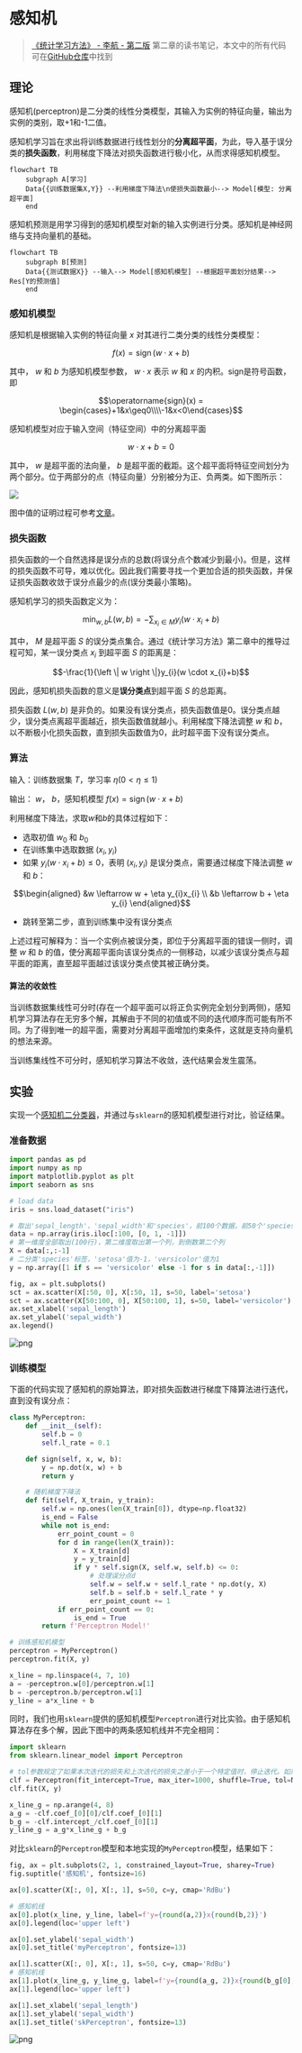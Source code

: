 # 感知机

> [《统计学习方法》 - 李航 - 第二版](https://1drv.ms/b/s!AkcJSyT7tq80f24rxQaaH3HMUWE?e=5vJQNK) 第二章的读书笔记，本文中的所有代码可在[GitHub仓库](https://github.com/LittleBee1024/learning_book/tree/main/docs/booknotes/ml/perceptron/code)中找到

## 理论

感知机(perceptron)是二分类的线性分类模型，其输入为实例的特征向量，输出为实例的类别，取+1和-1二值。

感知机学习旨在求出将训练数据进行线性划分的**分离超平面**，为此，导入基于误分类的**损失函数**，利用梯度下降法对损失函数进行极小化，从而求得感知机模型。

```mermaid
flowchart TB
    subgraph A[学习]
    Data{{训练数据集X,Y}} --利用梯度下降法\n使损失函数最小--> Model[模型: 分离超平面]
    end
```

感知机预测是用学习得到的感知机模型对新的输入实例进行分类。感知机是神经网络与支持向量机的基础。

```mermaid
flowchart TB
    subgraph B[预测]
    Data{{测试数据X}} --输入--> Model[感知机模型] --根据超平面划分结果--> Res[Y的预测值]
    end
```

### 感知机模型

感知机是根据输入实例的特征向量 $x$ 对其进行二类分类的线性分类模型：

$$
f(x)=\operatorname{sign}(w \cdot x+b)
$$

其中， $w$ 和 $b$ 为感知机模型参数， $w \cdot x$ 表示 $w$ 和 $x$ 的内积。sign是符号函数，即

$$\operatorname{sign}(x) = \begin{cases}+1&x\geq0\\\\-1&x<0\end{cases}$$

感知机模型对应于输入空间（特征空间）中的分离超平面

$$w \cdot x+b=0$$

其中， $w$ 是超平面的法向量， $b$ 是超平面的截距。这个超平面将特征空间划分为两个部分。位于两部分的点（特征向量）分别被分为正、负两类。如下图所示：

![](./images/perceptron.png)

图中值的证明过程可参考[文章](https://www.jianshu.com/p/c7eddb3ff248)。

### 损失函数

损失函数的一个自然选择是误分点的总数(将误分点个数减少到最小)。但是，这样的损失函数不可导，难以优化。因此我们需要寻找一个更加合适的损失函数，并保证损失函数收敛于误分点最少的点(误分类最小策略)。

感知机学习的损失函数定义为：

$$\min _{w, b} L(w, b)=-\sum_{x_{i} \in M} y_{i}\left(w \cdot x_{i}+b\right)$$

其中， $M$ 是超平面 $S$ 的误分类点集合。通过《统计学习方法》第二章中的推导过程可知，某一误分类点 $x_{i}$ 到超平面 $S$ 的距离是：

$$-\frac{1}{\left \| w \right \|}y_{i}(w \cdot x_{i}+b)$$

因此，感知机损失函数的意义是**误分类点**到超平面 $S$ 的总距离。

损失函数 $L(w, b)$ 是非负的。如果没有误分类点，损失函数值是0。误分类点越少，误分类点离超平面越近，损失函数值就越小。利用梯度下降法调整 $w$ 和 $b$，以不断极小化损失函数，直到损失函数值为0，此时超平面下没有误分类点。

### 算法

输入：训练数据集 $T$，学习率 $\eta (0 < \eta \leq 1)$

输出： $w$， $b$，感知机模型 $f(x)=\operatorname{sign}(w \cdot x+b)$

利用梯度下降法，求取$w$和$b$的具体过程如下：

* 选取初值 $w_{0}$ 和 $b_{0}$
* 在训练集中选取数据 $(x_{i},y_{i})$
* 如果 $y_{i}(w \cdot x_{i}+b) \leq 0$，表明 $(x_{i},y_{i})$ 是误分类点，需要通过梯度下降法调整 $w$ 和 $b$：

$$\begin{aligned}
&w \leftarrow w + \eta y_{i}x_{i}
\\
&b \leftarrow b + \eta y_{i}
\end{aligned}$$

* 跳转至第二步，直到训练集中没有误分类点

上述过程可解释为：当一个实例点被误分类，即位于分离超平面的错误一侧时，调整 $w$ 和 $b$ 的值，使分离超平面向该误分类点的一侧移动，以减少该误分类点与超平面的距离，直至超平面越过该误分类点使其被正确分类。

#### 算法的收敛性

当训练数据集线性可分时(存在一个超平面可以将正负实例完全划分到两侧)，感知机学习算法存在无穷多个解，其解由于不同的初值或不同的迭代顺序而可能有所不同。为了得到唯一的超平面，需要对分离超平面增加约束条件，这就是支持向量机的想法来源。

当训练集线性不可分时，感知机学习算法不收敛，迭代结果会发生震荡。

## 实验

实现一个[感知机二分类器](https://github.com/LittleBee1024/learning_book/tree/main/docs/booknotes/ml/perceptron/code/perceptron.ipynb)，并通过与`sklearn`的感知机模型进行对比，验证结果。

### 准备数据

```python
import pandas as pd
import numpy as np
import matplotlib.pyplot as plt
import seaborn as sns

# load data
iris = sns.load_dataset("iris")

# 取出'sepal_length'，'sepal_width'和'species'，前100个数据，前50个'species'是'setosa'，后50个'species'是'versicolor'
data = np.array(iris.iloc[:100, [0, 1, -1]])
# 第一维度全部取出(100行)，第二维度取出第一个列，到倒数第二个列
X = data[:,:-1]
# 二分类'species'标签，'setosa'值为-1，'versicolor'值为1
y = np.array([1 if s == 'versicolor' else -1 for s in data[:,-1]])

fig, ax = plt.subplots()
sct = ax.scatter(X[:50, 0], X[:50, 1], s=50, label='setosa')
sct = ax.scatter(X[50:100, 0], X[50:100, 1], s=50, label='versicolor')
ax.set_xlabel('sepal_length')
ax.set_ylabel('sepal_width')
ax.legend()
```

![png](images/perceptron_2_1.png)

### 训练模型

下面的代码实现了感知机的原始算法，即对损失函数进行梯度下降算法进行迭代，直到没有误分点：

```python
class MyPerceptron:
    def __init__(self):
        self.b = 0
        self.l_rate = 0.1

    def sign(self, x, w, b):
        y = np.dot(x, w) + b
        return y

    # 随机梯度下降法
    def fit(self, X_train, y_train):
        self.w = np.ones(len(X_train[0]), dtype=np.float32)
        is_end = False
        while not is_end:
            err_point_count = 0
            for d in range(len(X_train)):
                X = X_train[d]
                y = y_train[d]
                if y * self.sign(X, self.w, self.b) <= 0:
                    # 处理误分点d
                    self.w = self.w + self.l_rate * np.dot(y, X)
                    self.b = self.b + self.l_rate * y
                    err_point_count += 1
            if err_point_count == 0:
                is_end = True
        return f'Perceptron Model!'

# 训练感知机模型
perceptron = MyPerceptron()
perceptron.fit(X, y)

x_line = np.linspace(4, 7, 10)
a = -perceptron.w[0]/perceptron.w[1]
b = -perceptron.b/perceptron.w[1]
y_line = a*x_line + b
```

同时，我们也用`sklearn`提供的感知机模型`Perceptron`进行对比实验。由于感知机算法存在多个解，因此下图中的两条感知机线并不完全相同：

```python
import sklearn
from sklearn.linear_model import Perceptron

# tol参数规定了如果本次迭代的损失和上次迭代的损失之差小于一个特定值时，停止迭代。如果设置成None可保证不会出现误差点
clf = Perceptron(fit_intercept=True, max_iter=1000, shuffle=True, tol=None)
clf.fit(X, y)

x_line_g = np.arange(4, 8)
a_g = -clf.coef_[0][0]/clf.coef_[0][1]
b_g = -clf.intercept_/clf.coef_[0][1]
y_line_g = a_g*x_line_g + b_g
```

对比`sklearn`的`Perceptron`模型和本地实现的`MyPerceptron`模型，结果如下：

```python
fig, ax = plt.subplots(2, 1, constrained_layout=True, sharey=True)
fig.suptitle('感知机', fontsize=16)

ax[0].scatter(X[:, 0], X[:, 1], s=50, c=y, cmap='RdBu')

# 感知机线
ax[0].plot(x_line, y_line, label=f'y={round(a,2)}x{round(b,2)}')
ax[0].legend(loc='upper left')

ax[0].set_ylabel('sepal_width')
ax[0].set_title('myPerceptron', fontsize=13)

ax[1].scatter(X[:, 0], X[:, 1], s=50, c=y, cmap='RdBu')
# 感知机线
ax[1].plot(x_line_g, y_line_g, label=f'y={round(a_g, 2)}x{round(b_g[0],2)}')
ax[1].legend(loc='upper left')

ax[1].set_xlabel('sepal_length')
ax[1].set_ylabel('sepal_width')
ax[1].set_title('skPerceptron', fontsize=13)
```

![png](images/perceptron_7_1.png)


